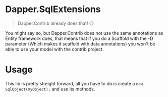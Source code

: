 # Dapper.SqlExtensions
> Dapper.Contrib already does that! :confused: 

You might say so, but Dapper.Contrib does not use the same annotations as Entity framework does, 
that means that if you do a Scaffold with the -D parameter (Which makes it scaffold with data annotations) 
you won't be able to use your model with the contrib project.

# Usage
This lib is pretty streight forward, all you have to do is create a ```new SqlObject(myObject);``` and use its methods.
